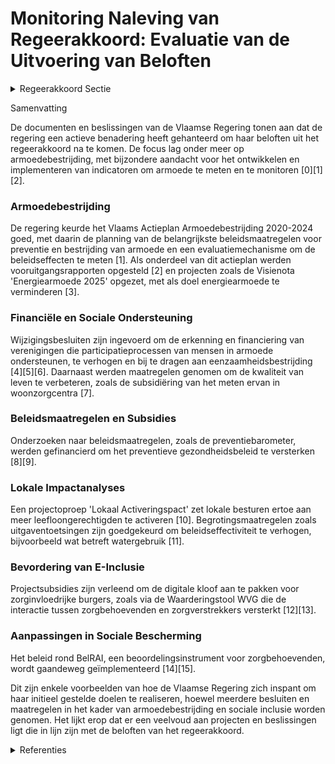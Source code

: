 # Monitoring Naleving van Regeerakkoord: Evaluatie van de Uitvoering van Beloften

<details>
        <summary>Regeerakkoord Sectie </summary>
        <p>2.2.8 Resultaatsgerichte monitoring Meten is weten. We hanteren voortaan een nominale armoede-indicator die rekening houdt met alle tegemoetkomingen en sociale voordelen, zodat we naast het armoederisico ook de feitelijke armoede correct in kaart kunnen brengen en aanpakken. Deze nieuwe Vlaamse armoede-indicator houdt per gezins-vorm rekening met een korf van goederen en diensten en het referentiebudget dat nodig is om niet in armoede te leven. Daarnaast voorzien we in een set van kwantitatieve en kwalitatieve armoede- indicatoren, die naast het armoederisico, ons beter in staat stellen om armoede in al zijn aspecten beter te meten, gerichte maat regelen te nemen die inactiviteitsvallen net zoals de eerste promotieval vermijden, en de effecten van de inspanningen op Vlaams én lokaal niveau beter in beeld te brengen. Zo registreren en analyseren we tot op lokaal niveau de in- en uitstroom-cijfers uit armoede: hoe en hoeveel mensen werden concreet uit armoede geholpen, en waaruit bestaat de nieuwe instroom (zoals bv. erkende vluchtelingen). De evaluatie van beleidsmaatregelen is van cruciaal belang in het kader van armoede-bestrijding. We onderzoeken hoe beleids-maatregelen de levenskwaliteit van mensen in armoede effectief verhogen. We voeren armoedebeleid op basis van wat weten-schappelijk aantoonbaar werkt, en hanteren hierbij de nodige vernieuwende concepten. </p>
        </details> 

Samenvatting

De documenten en beslissingen van de Vlaamse Regering tonen aan dat de regering een actieve benadering heeft gehanteerd om haar beloften uit het regeerakkoord na te komen. De focus lag onder meer op armoedebestrijding, met bijzondere aandacht voor het ontwikkelen en implementeren van indicatoren om armoede te meten en te monitoren \[0\]\[1\]\[2\].

### Armoedebestrijding
De regering keurde het Vlaams Actieplan Armoedebestrijding 2020-2024 goed, met daarin de planning van de belangrijkste beleidsmaatregelen voor preventie en bestrijding van armoede en een evaluatiemechanisme om de beleidseffecten te meten \[1\]. Als onderdeel van dit actieplan werden vooruitgangsrapporten opgesteld \[2\] en projecten zoals de Visienota 'Energiearmoede 2025' opgezet, met als doel energiearmoede te verminderen \[3\].

### Financiële en Sociale Ondersteuning
Wijzigingsbesluiten zijn ingevoerd om de erkenning en financiering van verenigingen die participatieprocessen van mensen in armoede ondersteunen, te verhogen en bij te dragen aan eenzaamheidsbestrijding \[4\]\[5\]\[6\]. Daarnaast werden maatregelen genomen om de kwaliteit van leven te verbeteren, zoals de subsidiëring van het meten ervan in woonzorgcentra \[7\].

### Beleidsmaatregelen en Subsidies
Onderzoeken naar beleidsmaatregelen, zoals de preventiebarometer, werden gefinancierd om het preventieve gezondheidsbeleid te versterken \[8\]\[9\].

### Lokale Impactanalyses
Een projectoproep 'Lokaal Activeringspact' zet lokale besturen ertoe aan meer leefloongerechtigden te activeren \[10\]. Begrotingsmaatregelen zoals uitgaventoetsingen zijn goedgekeurd om beleidseffectiviteit te verhogen, bijvoorbeeld wat betreft watergebruik \[11\].

### Bevordering van E-Inclusie
Projectsubsidies zijn verleend om de digitale kloof aan te pakken voor zorginvloedrijke burgers, zoals via de Waarderingstool WVG die de interactie tussen zorgbehoevenden en zorgverstrekkers versterkt \[12\]\[13\].

### Aanpassingen in Sociale Bescherming
Het beleid rond BelRAI, een beoordelingsinstrument voor zorgbehoevenden, wordt gaandeweg geïmplementeerd \[14\]\[15\].

Dit zijn enkele voorbeelden van hoe de Vlaamse Regering zich inspant om haar initieel gestelde doelen te realiseren, hoewel meerdere besluiten en maatregelen in het kader van armoedebestrijding en sociale inclusie worden genomen. Het lijkt erop dat er een veelvoud aan projecten en beslissingen ligt die in lijn zijn met de beloften van het regeerakkoord.

<details>
        <summary>Referenties </summary>
        \[0\]: Vlaams Actieplan Armoedebestrijding 2020-2024: doelstellingenkader   

\[1\]: Vlaams Actieplan Armoedebestrijding 2020-2024   De Vlaamse Regering keurt het Vlaams Actieplan Armoedebestrijding 2020-2024 goed. Het plan omschrijft de planning van de belangrijkste beleidsmaatregelen op het vlak van het voorkomen en bestrijden van armoede, en dat op korte en lange termijn, samen met de modaliteiten van evaluatie van het gevoerde beleid. De Vlaamse minister bevoegd voor Welzijn, Volksgezondheid, Gezin en Armoedebestrijding zal het plan overzenden naar het Vlaams Parlement.

\[2\]: Voortgangsrapport van het Vlaams Actieplan Armoedebestrijding 2020-2024   

\[3\]: Visienota 'Energiearmoede 2025'   In Vlaanderen heeft ongeveer 15% van de gezinnen te kampen met energiearmoede. Bovendien zijn de energieprijzen de laatste tijd sterk gestegen. Het Regeerakkoord 2019-2014 bevat de doelstelling om deze legislatuur extra in te zetten op een daling van de energiearmoede. De Vlaamse Regering stemt daarom in met de acties uit de Visienota 'Energiearmoede 2025',  die de krijtlijnen uittekent van het sociaal energiebeleid voor de komende jaren. De focus ligt op preventieve acties die de energie- efficiëntie van woningen verhogen en op die manier zorgen voor een lagere energiefactuur, door een combinatie van financiële en ontzorgende instrumenten. Daarnaast zorgen curatieve acties voor tijdige hulpverlening wanneer huishoudens toch energieschulden opbouwen, om afsluiting te voorkomen.

\[4\]: Erkenning verenigingen waar armen het woord nemen: wijzigingsbesluit Voorontwerp van besluit van de Vlaamse Regering tot wijziging van artikel 23 van het besluit van de Vlaamse Regering van 15 mei 2009 betreffende de armoedebestrijding, wat betreft het maximale aantal te erkennen verenigingen waar armen het woord nemen  De Vlaamse Regering wijzigt principieel het besluit over de armoedebestrijding, om het maximaal aantal te erkennen verenigingen waar armen het woord nemen te verhogen van 52 naar 58. Dit maakt het mogelijk om participatieprocessen van mensen in armoede op meer plaatsen te ondersteunen en bij te dragen aan de strijd tegen eenzaamheid bij mensen in armoede. Over dit besluit wordt het advies ingewonnen van de Raad van State.

\[5\]: Erkenning verenigingen waar armen het woord nemen: wijzigingsbesluit Ontwerpbesluit van de Vlaamse Regering tot wijziging van artikel 23 van het besluit van de Vlaamse Regering van 15 mei 2009 betreffende de armoedebestrijding, wat betreft het maximale aantal te erkennen verenigingen waar armen het woord nemen  Na advies van de Raad van State  wijzigt  de Vlaamse Regering definitief het besluit over de armoedebestrijding, om het maximaal aantal te erkennen verenigingen waar armen het woord nemen te verhogen van 52 naar 58. Dit maakt het mogelijk om participatieprocessen van mensen in armoede op meer plaatsen te ondersteunen en bij te dragen aan de strijd tegen eenzaamheid bij mensen in armoede.

\[6\]: Wijzigingsbesluit armoedebestrijding: procedure erkenning als vormingsorganisatie rond armoede Voorontwerp van besluit van de Vlaamse Regering tot wijziging van het besluit van de Vlaamse Regering van 15 mei 2009 betreffende de armoedebestrijding  De Vlaamse Regering wijzigt principieel het besluit van 15 mei 2009 over de armoedebestrijding. Het wijzigingsbesluit werkt de procedure uit voor de erkenning als vormingsorganisatie rond armoede , en bepaalt de voorwaarden om als erkende vormingsorganisatie rond armoede een subsidie te kunnen ontvangen. Daarnaast zorgt het voor het gelijktrekken van het subsidiekader voor een erkende opleidingsorganisatie voor opgeleide ervaringsdeskundigen in de armoede en de sociale uitsluiting met het subsidiekader voor het Netwerk tegen Armoede en de vormingsorganisaties rond armoede. Er worden ook bepalingen ingevoerd om de bestaande subsidiekaders in overeenstemming te brengen met de recent gewijzigde en toegevoegde bepalingen van de Vlaamse Codex Overheidsfinanciën. Enkele basisbedragen van subsidies worden opgetrokken, en een aantal bepalingen over subsidies aan lokale besturen voor lokale kinderarmoedebestrijding, waarvan de middelen ondertussen zijn overgeheveld naar het Gemeentefonds, worden opgeheven. Over dit besluit wordt het advies ingewonnen van de Raad van State.

\[7\]: Plan Vlaamse Veerkracht: subsidie meetmethodiek woonkwaliteit woonzorgcentra Vlaams Instituut voor Kwaliteit van Zorg (VIKZ) en Vlaamse Ouderenraad: subsidie meetmethodiek woonkwaliteit Ontwerpbesluit van de Vlaamse Regering tot toekenning van een subsidie aan het Vlaams Instituut voor Kwaliteit van Zorg, het Expertisecentrum Dementie Vlaanderen en de Vlaamse Ouderenraad om de door de bewoner in een woonzorgcentrum en diens vertegenwoordiger ervaren kwaliteit van leven, wonen en zorg te meten en om een meetmethodiek te ontwikkelen om deze ervaringen ook in de toekomst structureel op te volgen  In het kader van het project VV045, 'inzetten op kwaliteit en good governance van woonzorgcentra en vooruitschuif nieuw beleid' van het Relanceplan Vlaamse Veerkracht, kent de Vlaamse Regering een   subsidie toe  van 1,86 miljoen euro  aan het  Vlaams Instituut voor Kwaliteit van Zorg, het Expertisecentrum Dementie Vlaanderen en de Vlaamse Ouderenraad om de kwaliteit van leven, wonen en zorg te meten zoals die door de bewoner in een woonzorgcentrum en diens vertegenwoordiger wordt ervaren , en een meetmethodiek te ontwikkelen  om deze ervaringen ook in de toekomst structureel op te volgen.

\[8\]: Sciensano: subsidie ontwikkeling en uitvoering preventiebarometer Ontwerpbesluit van de Vlaamse Regering tot toekenning van een subsidie aan Sciensano voor de ontwikkeling en uitvoering van een onderzoek naar kennis, attitude en motivatie rond preventie bij de Vlaamse bevolking (‘preventiebarometer’)  Om een efficiënt preventief gezondheidsbeleid te voeren, is betere informatie nodig over de kennis, attitude en motivatie bij de Vlaamse bevolking over preventieve thema's. Een bevolkingsonderzoek kan zorgen voor die informatie. In dit kader kent  de Vlaamse Regering voor de periode van 15 december 2019 tot en met 15 mei 2023 een subsidie toe van 611.000 euro aan Sciensano in Elsene, voor de ontwikkeling van een nieuw instrument dat driejaarlijks gegevens verzamelt bij de Vlaamse bevolking over gezondheidspreventie, de ' preventiebarometer '.

\[9\]: Sciensano: subsidie tweede editie Preventiebarometer Ontwerpbesluit van de Vlaamse Regering tot toekenning van een subsidie aan Sciensano voor de uitvoering van de tweede editie van de Preventiebarometer  De Vlaamse Regering kent voor de periode van 1 december 2023 tot 30 november 2026 een subsidie van 616.000 euro toe aan Sciensano, voor de tweede editie van de Preventiebarometer. De Preventiebarometer is een terugkerend surveyonderzoek bij de Vlaamse bevolking naar kennis, attitude en motivatie over gezonder leven (roken, voeding, beweging, middelengebruik, bevolkingsonderzoek, seksuele gezondheid, mentale gezondheid). De tweede editie maakt het mogelijk om de kennis, attitude en motivatie van Vlamingen te monitoren doorheen de tijd en in te zetten op het verbeteren van het bereik bij kwetsbare doelgroepen, op aanvullende inhouden, en op het ontwikkelen van een gebruiksvriendelijke applicatie voor stakeholders en preventieorganisaties.

\[10\]: Oproep ‘Lokaal Activeringspact’ leefloongerechtigden   In het kader van de conceptnota 'Flankerende activeringsaanpak voor de verplichte inschrijving van leefloongerechtigden' keurt de Vlaamse Regering de oproep 'Lokaal activeringspact' goed. De oproep wil lokale besturen resultaatgericht stimuleren om meer leefloongerechtigden te activeren , en geeft middelen voor acties die hierop zijn gericht. De oproep vraagt lokale besturen om zich ertoe te engageren een hoger duurzaam uitstroomresultaat te behalen dan het Vlaamse gemiddelde van 24%. De oproep zal tweemaal opengesteld worden, telkens voor een bedrag van 10 miljoen euro, voor projecten met een looptijd van een jaar. De Vlaamse minister, bevoegd voor de sociale economie, en de Vlaamse minister, bevoegd voor binnenlands bestuur, zullen zorgen voor de lancering en uitvoering van de eerste oproep 'Lokaal activeringspact' en voor de toekenning van de middelen aan de begunstigden.

\[11\]: Plan Vlaamse Veerkracht: uitgaventoetsing ‘Duurzaam watergebruik en de organisatie van het waterlandschap’ Uitgaventoetsing water  Een uitgaventoetsing wordt in de Vlaamse Codex Overheidsfinanciën gedefinieerd als 'systematische, diepgaande en specifieke onderzoeken van uitgavencategorieën met een substantiële budgettaire impact om bij constant beleid de doeltreffendheid of doelmatigheid van het beleid te verbeteren'. De Vlaamse Regering hecht nu haar goedkeuring aan de uitgaventoetsing ‘Duurzaam watergebruik en de organisatie van het waterlandschap’. Hierin wordt het jaarlijks vastleggingsbudget voor de rioleringssubsidies in de orde van 120 miljoen euro onder de loep genomen. Dit onderzoek moet toelaten om na te gaan of de beschikbare middelen effectiever en efficiënter ingezet kunnen worden, met oog voor zuinigheid en zorgvuldigheid.

\[12\]: VZW Persoonsvolgend Budgetwijzer: beheer Waarderingstool in het Vlaamse beleidsdomein Welzijn, Volksgezondheid en Gezin Ontwerpbesluit van de Vlaamse Regering tot toekenning van een subsidie aan VZW Persoonsvolgend Budgetwijzer voor het beheer van de Waarderingstool in het Vlaamse beleidsdomein Welzijn, Volksgezondheid en Gezin  De burger wenst steeds meer informatie (over aanbod, ervaringen, enz.) te verzamelen over zorgvoorzieningen en -aanbieders , om zich een duidelijke mening te vormen of een keuze te maken. Daarnaast heeft de burger ook meer en meer de behoefte om zijn/haar appreciatie/mening/ervaring te kunnen uiten. Binnen de zorg- en welzijnssector zijn de mogelijkheden om subjectieve ervaringen publiek te delen tot op heden nog erg beperkt. Hiertoe werd het project rond de Waarderingstool in het Vlaamse beleidsdomein Welzijn, Volksgezondheid en Gezin (WVG) gelanceerd. De Waarderingstool WVG wil de interactie versterken tussen personen met een zorg- en ondersteuningsnood en hun nabije omgeving, zorgvoorzieningen en/of zorgaanbieders en de overheid. In deze context gebeurde er een projectoproep waarbij organisaties zich kunnen kandidaat stellen om een consortium te vormen als tijdelijke projecthouder die instaat voor het operationeel beheer van het onafhankelijk gemodereerde platform. Op basis van het beoordelingsverslag gunt de Vlaamse Regering nu de opdracht aan het consortium dat gevormd wordt rond de vzw Persoonsvolgend Budgetwijzer.

\[13\]: Subsidie beheer waarderingstool in het beleidsdomein Welzijn, Volksgezondheid en Gezin (WVG): herverdelingsbesluit A. Ontwerpbesluit van de Vlaamse Regering over de oproep tot subsidieaanvragen voor het beheer van de Waarderingstool in het Vlaamse beleidsdomein Welzijn, Volksgezondheid en Gezin B. Ontwerpbesluit van de Vlaamse Regering tot herverdeling vanuit een provisioneel krediet van de Vlaamse Gemeenschap het begrotingsjaar 2023  De burger wenst steeds meer informatie (bv. over aanbod, ervaringen, enz.) te verzamelen over zorgvoorzieningen en -aanbieders, om zich een duidelijke mening te vormen of een keuze te maken. Daarnaast heeft de burger ook meer en meer de behoefte om zijn/haar appreciatie/mening/ervaring te kunnen uiten. Binnen de zorg- en welzijnssector zijn de mogelijkheden om subjectieve ervaringen publiek te delen tot op heden nog erg beperkt. Hiertoe werd het project rond de Waarderingstool in het Vlaamse beleidsdomein Welzijn, Volksgezondheid en Gezin (WVG) gelanceerd. De Waarderingstool WVG wil de interactie versterken tussen personen met een zorg- en ondersteuningsnood en hun nabije omgeving, zorgvoorzieningen en/of zorgaanbieders en de overheid. In deze context is er een projectoproep voorzien waarbij organisaties zich kunnen kandidaat stellen om een consortium te vormen als tijdelijke projecthouder die instaat voor het operationeel beheer van de Waarderingstool WVG tijdens de pilootfase. De Vlaamse Regering keurt het besluit goed waarin een subsidie van in totaal 862.000 euro wordt voorzien voor een periode van 26 maanden. Ze beslist hiervoor tot herverdeling van het nodige budget uit het provisioneel krediet van de Vlaamse Gemeenschap voor het begrotingsjaar 2023. De projecthouder bestaat uit een consortium van organisaties en zal zorgen voor de co-creatie van de tool, uitvoering van operationele opdrachten, en verbinden van betrokken sectoren en belanghebbenden.

\[14\]: Gefaseerde invoering BelRAI-beoordelingsinstrument in de Vlaamse sociale bescherming: uitvoeringsbesluit Voorontwerp van besluit van de Vlaamse Regering over de tenuitvoerlegging van BelRAI en tot wijziging van diverse besluiten van de Vlaamse Regering over het beleidsdomein Welzijn, Volksgezondheid en Gezin  In uitvoering van het regeerakkoord wordt het BelRAI inschalingsinstrument gefaseerd ingevoerd in de Vlaamse sociale bescherming. RAI staat voor 'Resident Assessment Instrument', een beoordelingsinstrument dat gestandaardiseerde informatie over de zorgbehoefte van de patiënt/gebruiker in een complexe zorgsituatie ter beschikking stelt van de zorgverlener, de voorziening en de overheid. De Vlaamse Regering keurt daarom nu, na adviezen van de Vlaamse Raad WVG en van de Vlaamse Toezichtcommissie voor de verwerking van persoonsgegevens, opnieuw principieel het  uitvoeringsbesluit goed dat de gefaseerde implementatie van BelRAI voor het zorgbudget zorgbehoevenden, de diensten gezinszorg en de residentiële ouderenzorg verder concretiseert. Wel wordt de oorspronkelijke timing ervan aangepast. De impact van de coronapandemie heeft immers een vertragend effect gehad op de oorspronkelijke implementatiedata. Vanaf juni 2021 zal de BelRAI Screener als verplicht inschalingsinstrument gebruikt worden door de diensten voor gezinszorg (DG). Ook in het kader van het zorgbudget zwaar zorgbehoevenden zullen de gemachtigde indicatiestellers (DG, Diensten Maatschappelijk Werk (DMW) en OCMW/ Welzijnsvereniging) enkel nog de BelRAI Screener hanteren (voor +18-jarigen). Vervolgens zullen de DG en de DMW vanaf juni 2022 ook gebruik maken van het sociaal supplement. Ten slotte worden in juni 2023 zowel de BelRAI Home Care (BelRAI HC – voor de DG en de DMW) als de BelRAI Long Term Care Facility (BelRAI LTCF – voor de residentiële ouderenzorg) geïmplementeerd. Daartoe wordt ook het uitvoeringsbesluit van het woonzorgdecreet principieel aangepast. Over dit uitvoeringsbesluit wordt het advies ingewonnen van de Raad van State.

\[15\]: Gefaseerde invoering BelRAI-beoordelingsinstrument in de Vlaamse sociale bescherming: uitvoeringsbesluit Ontwerpbesluit van de Vlaamse Regering over de tenuitvoerlegging van BelRAI en tot wijziging van diverse besluiten van de Vlaamse Regering over het beleidsdomein Welzijn, Volksgezondheid en Gezin  In uitvoering van het regeerakkoord wordt het BelRAI inschalingsinstrument gefaseerd ingevoerd in de Vlaamse sociale bescherming. RAI staat voor 'Resident Assessment Instrument', een beoordelingsinstrument dat gestandaardiseerde informatie over de zorgbehoefte van de patiënt/gebruiker in een complexe zorgsituatie ter beschikking stelt van de zorgverlener, de voorziening en de overheid. De Vlaamse Regering keurt daarom nu, na advies van de Raad van State, definitief het  uitvoeringsbesluit goed dat de gefaseerde implementatie van BelRAI voor het zorgbudget zorgbehoevenden, de diensten gezinszorg en de residentiële ouderenzorg verder concretiseert. Wel wordt de oorspronkelijke timing ervan aangepast. De impact van de coronapandemie heeft immers een vertragend effect gehad op de oorspronkelijke implementatiedata. Vanaf juni 2021 zal de BelRAI Screener als verplicht inschalingsinstrument gebruikt worden door de diensten voor gezinszorg (DG). Ook in het kader van het zorgbudget zwaar zorgbehoevenden zullen de gemachtigde indicatiestellers (DG, Diensten Maatschappelijk Werk (DMW) en OCMW/ Welzijnsvereniging) enkel nog de BelRAI Screener hanteren (voor +18-jarigen). Vervolgens zullen de DG en de DMW vanaf juni 2022 ook gebruik maken van het sociaal supplement. Ten slotte worden in juni 2023 zowel de BelRAI Home Care (BelRAI HC – voor de DG en de DMW) als de BelRAI Long Term Care Facility (BelRAI LTCF – voor de residentiële ouderenzorg) geïmplementeerd. Daartoe wordt ook het uitvoeringsbesluit van het woonzorgdecreet aangepast.
        </details> 

